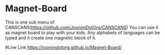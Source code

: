 # Magnet-Board
This is one sub menu of CANSCANS(https://github.com/JoonimDotOrg/CANSCANS) You can use it as magnet board to play with your kids.
Any alphabets of languages can be typed and it create one magnetic block of it.

#Live Link
https://joonimdotorg.github.io/Magnet-Board/
